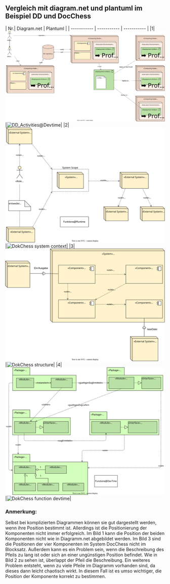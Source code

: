 ## Vergleich mit diagram.net und plantuml im Beispiel DD und DocChess
|
Nr.| Diagram.net     | Plantuml        | 
| ----------- | ----------- | ----------- | 
|1|![DD_ActivitiesAtDevTime.drawio](/DD/DD_ActivitiesAtDevTime.drawio.svg)|![DD_Activities@Devtime](https://www.plantuml.com/plantuml/png/hLRlJzim4FtklyBgFY1LAW8s42kbWlxOj6cR4DqtGDCrlYHU73jod6xLnF--SvA65iewKF8XSNJlBlVUnI-vo1rOLwIAJoO_BWCd5z99p2yck70oHRQdC7JS6Mvb53ikf4K26SrOdaYTWOMKyp-Cqw6Dm7hfZmz6kvbRAgI0JK4rWH44IMHDeSNOA6Fvcp34ao0eu_VbcJgI8GJkLTNcx_40ZjUg1IRDZ4RjNjbSUBJHd1S0TAImdN827CmXNw_sDEaqm8saFIKrkcM6t5WN6tRFMFyQ5VewNq53XBRF8USsRPxOfucYCbaT4RXeGgoSNAVRRI3yQjpjTlXWC2Rj2YTrnByHPZZqgR2QsDhOAVcB2K3nxvWxFjKBQOrEIVEgpFGt1eL_RTP3LRLvsSO1dZxmRyRVkLBWGb9q_nTONsU2cJ9BdymlQr3Tq-6QEZVdv-UV9jExklzozXKiU3J13Y77llyHALS-WAPHGOKNjL5cL4Wb-0pj0ktpok1sPQha5oiJjgFCqIDbFgEcdPjlKIVwVtNY3NNelTcfZTokpLH1xcJ0HmYQh4WbEsNvsOuiRsjPxXzep1njd9r4ahQ8g7Q8l7jAvCeQKPGslPDDsXORtGwRumSshqa_MT5mH6DiT2YZFh_LFLMQ4osStuLqzVv7bxmSEIqoagnJyZWiYT3XUsZSkVDH-hnhp4mkdR7B4Xn9nnYPR4_qXjvIgvkXDuAv8XS_ypwzBo2FKPpr1mFlhU2yzBVQqHULV9glMY2ZzqtGIZJqc6-Jwi4pzOgSQZ7m46fbAoWhyfZvuBDjaLWoN3ByTnMbAWISR0K45eaOeoXXv5P8HOlJouCGn7pkNR5EI7OasFhRLcjMPwKlp69xvV3ytulalPjO2e7wJlHumfAD-zHJNRi7Te5Qq4_INm00 "DD_Activities@Devtime")|
|2|![DokChess_system_context.drawio](/DokChess/drawio/DokChess_system_context.svg)|![DokChess system context](https://www.plantuml.com/plantuml/png/bTEzJiCm403WtKznQWUcCZ2sKLMrL4m8f2u8iHZxabXrpf5_H0hYjNW1NenhKagL8IqU8YMvxow-SnOXIXzJPU7MgLM98K3OXOWLA4SHcoYkBEOHeWDlYZA2DXvLD8w4cDuZ1LLQeqhqS8S5eP-2v0mmplFyHYcnZvLKM8JHfakxKQx6qJwgUz3UmzWQmcijGudwGm0lSfgHFdpK2BBi060-tsjzhF4fkjYdfPDUmyeQfDY2THFHaxI_M-faSvITMxcgJXnOj1iOWAe77vtT5TP5UAYH31MmT6uxuEkUN_llhpodH0NI0CC-8nrgWnQ73FtrXrbanarvGys3uYI-7G2r8Ro42319apct1iQlLghjx6GUiscMfO2S-8NU3V8PG7v9y9mAqG2hqq6UyLjNLOaCf_5HgAxeFtY__2dbJFKvpqSZH5WcLMePqOWQ9feTNiAEmVlMNX3EBGKIn5SUmO8L_sG_ "DokChess system context")|
|3|![DokChess_system_structure.drawio](/DokChess/drawio/DokChess_system_structure.svg)|![DokChess structure](https://www.plantuml.com/plantuml/png/ZPF1JXin48RlVeeH76YbRejwX2IYX41lHSe50JqukxDUQxtZrNYi9bHvhRv0NwoJ1P9MH0KVBCl-ltyyl-op99ObTm4kOZbjC2L8mhcKp6YE0jO24e6zQmGgprYAZsHCQZtrbcq7Fmtee5ZXqt8pBYF9N5O1zO0x6uQ3zJ2NiUiZ8SdhyhKnW-_1U3okdcvt0ACHp5T9i8F916o22WxhklvSbez-Tog-MKJBLN7DKM8RmtTbfizb7w5b_qnjeNdlCJ0w3BG7IFm2c97pX7kqI2-r_FjNNLCcX_lSSUU-tlLySxvf0wR1gt1eVBOKPB81qjy9BBVm5hsEOUL25FZM8tboS1vZ-n-BNHpcgBL4O7FPG6m8WS7ghH_GEu4Vo1NI1tq925yziYqRNVaaq0RBo4PpBOh99W4uN0HRjgT1C_fOsTHWTNeo6kM4Ml6UuC5ZWpG0h8Jc-ng1t7cHW5SPWtWDyZOxezmR2sgADVA_j693TUItuZFMr0Ps2SMxuq9VqWdCF7twafEp2pHgLHo_Bq2t0oQyi8BUc3EaIZ_P7m00 "DokChess structure")|
|4|![DokChess_functions_devtime.drawio](/DokChess/drawio/DokChess_functions_devtime.svg)|![DokChess function devtime](https://www.plantuml.com/plantuml/png/ZPNVRjCm5CRlynHMkQXKgMXhch6oADhADWc9YOdT8CIDsvmuHtME8yT1wg2lnGlmOZX_21rrGd8HEJhdy_dbitryNHYkJPb9Tgksxr8e2fQKj3MeYCNmpM06tbH2OfXHJAD83OjHGvtW5Jkad6kUCVRTO_R9-NR71RHVrNElo3oPlGH6IcTSre53_QvcuIJaoFIfH0Appu4fRLBb7JpF-rDl4eQFpJ2As5Vwl5PSnnF62vQVirUR5PpneAtoj-faDdlWIBFPX8NXWufBMQcj9kiqfufcQeTcqMaElLnt9Em_D5oB8QvRI7WfJPFlAERt0nvhtfC1dV1jAyFp4OoVG82aXj4VmVYK8qXTYnoWotxG4-6_jACSrRz-9WcL91hYhfu3-579lP3AVCo1aCHQgPs3E1YmjYjMR70ZKPaKTcvsVmJxZPG2Ccoz3WR8lvJ2GNhHJteFqhL7tmmeK9JQ8RdyZmJeHXk7RZMmy0Qaj2Qw3jxPiM_sJCtdKRFRfJNkgke0hsDUf11VlGt3PuGKA8gwn6LFeYX16XH0riWxdQ6n1BLkELpWMFS18G5Tg_n65VHXlIpYJTj5PskeYEsV0tcsBzavyhuvoi9QujacCIB97vEq797aJP48z4lGh0QjsvjBYMGl47f616rQRtv4JQSvIQ_zhg8BTpHeehuxUi7KV6xtS3Uwx4OhUnLS0yNs6liD "DokChess function devtime")|


### Anmerkung:
Selbst bei komplizierten Diagrammen können sie gut dargestellt werden, wenn ihre Position bestimmt ist. Allerdings ist die Positionierung der Komponenten nicht immer erfolgreich. Im Bild 1 kann die Position der beiden Komponenten nicht wie in Diagramm.net abgebildet werden. Im Bild 3 sind die Positionen der vier Komponenten im System DocChess nicht im Blocksatz. Außerdem kann es ein Problem sein, wenn die Beschreibung des Pfeils zu lang ist oder sich an einer ungünstigen Position befindet. Wie in Bild 2 zu sehen ist, überlappt der Pfeil die Beschreibung. Ein weiteres Problem entsteht, wenn zu viele Pfeile im Diagramm vorhanden sind, da dieses dann leicht chaotisch wirkt. In diesem Fall ist es umso wichtiger, die Position der Komponente korrekt zu bestimmen.